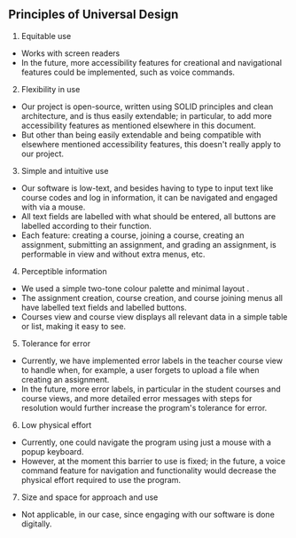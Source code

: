 ## Principles of Universal Design
1. Equitable use
- Works with screen readers
- In the future, more accessibility features for creational and navigational features could be implemented, such as voice commands.
2. Flexibility in use
- Our project is open-source, written using SOLID principles and clean architecture, and is thus easily extendable; in particular, to add more accessibility features as mentioned elsewhere in this document.
- But other than being easily extendable and being compatible with elsewhere mentioned accessibility features, this doesn't really apply to our project.
3. Simple and intuitive use
- Our software is low-text, and besides having to type to input text like course codes and log in information, it can be navigated and engaged with via a mouse.
- All text fields are labelled with what should be entered, all buttons are labelled according to their function.
- Each feature: creating a course, joining a course, creating an assignment, submitting an assignment, and grading an assignment, is performable in view and without extra menus, etc.  
4. Perceptible information
- We used a simple two-tone colour palette and minimal layout .
- The assignment creation, course creation, and course joining menus all have labelled text fields and labelled buttons.
- Courses view and course view displays all relevant data in a simple table or list, making it easy to see.
5. Tolerance for error
- Currently, we have implemented error labels in the teacher course view to handle when, for example, a user forgets to upload a file when creating an assignment.
- In the future, more error labels, in particular in the student courses and course views, and more detailed error messages with steps for resolution would further increase the program's tolerance for error.
6. Low physical effort
- Currently, one could navigate the program using just a mouse with a popup keyboard.
- However, at the moment this barrier to use is fixed; in the future, a voice command feature for navigation and functionality would decrease the physical effort required to use the program.
7. Size and space for approach and use
- Not applicable, in our case, since engaging with our software is done digitally.